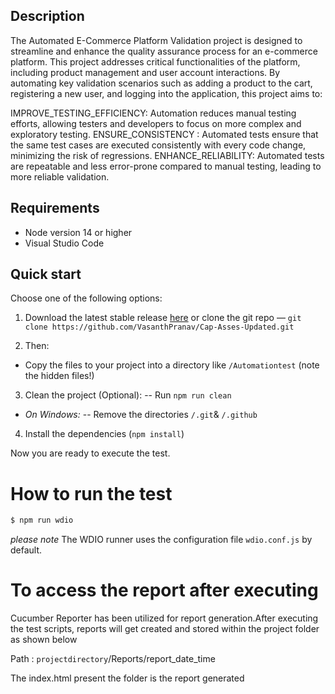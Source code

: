 ## Description

The Automated E-Commerce Platform Validation project is designed to streamline and enhance the quality assurance process for an e-commerce platform. This project addresses critical functionalities of the platform, including product management and user account interactions. By automating key validation scenarios such as adding a product to the cart, registering a new user, and logging into the application, this project aims to:

IMPROVE_TESTING_EFFICIENCY: Automation reduces manual testing efforts, allowing testers and developers to focus on more complex and exploratory testing.
ENSURE_CONSISTENCY : Automated tests ensure that the same test cases are executed consistently with every code change, minimizing the risk of regressions.
ENHANCE_RELIABILITY: Automated tests are repeatable and less error-prone compared to manual testing, leading to more reliable validation.

## Requirements

- Node version 14 or higher
- Visual Studio Code

## Quick start

Choose one of the following options:

1. Download the latest stable release [here](https://github.com/VasanthPranav/Cap-Asses-Updated) or clone the git repo — `git clone https://github.com/VasanthPranav/Cap-Asses-Updated.git`

2. Then:

- Copy the files to your project into a directory like `/Automationtest` (note the hidden files!)

3. Clean the project (Optional):
   -- Run `npm run clean`

- _On Windows:_
  -- Remove the directories `/.git`& `/.github`

4. Install the dependencies (`npm install`)

Now you are ready to execute the test.

# How to run the test

```sh
$ npm run wdio
```

_please note_ The WDIO runner uses the configuration file `wdio.conf.js` by default.

# To access the report after executing

Cucumber Reporter has been utilized for report generation.After executing the test scripts, reports will get created and stored within the project folder as shown below

Path : `projectdirectory`/Reports/report_date_time

The index.html present the folder is the report generated
